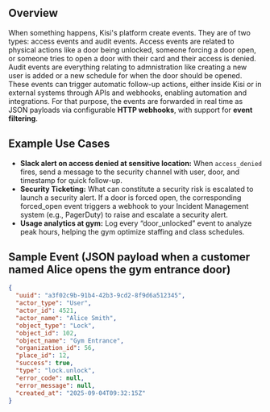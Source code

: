 ## Overview
When something happens, Kisi's platform create events. They are of two types: access events and audit events. 
Access events are related to physical actions like a door being unlocked, someone forcing a door open, or someone tries to open a door with their card and their access is denied. 
Audit events are everything relating to admnistration like creating a new user is added or a new schedule for when the door should be opened.
These events can trigger automatic follow-up actions, either inside Kisi or in external systems through APIs and webhooks, enabling automation and integrations.
For that purpose, the events are forwarded in real time as JSON payloads via configurable **HTTP webhooks**, with support for **event filtering**.


## Example Use Cases
- **Slack alert on access denied at sensitive location:** When `access_denied` fires, send a message to the security channel with user, door, and timestamp for quick follow-up.
- **Security Ticketing:** What can constitute a security risk is escalated to launch a security alert. If a door is forced open, the corresponding forced_open event triggers a webhook to your Incident Management system (e.g., PagerDuty) to raise and escalate a security alert.
- **Usage analytics at gym:** Log every “door_unlocked” event to analyze peak hours, helping the gym optimize staffing and class schedules.  


## Sample Event (JSON payload when a customer named Alice opens the gym entrance door)
```json
{
  "uuid": "a3f02c9b-91b4-42b3-9cd2-8f9d6a512345",
  "actor_type": "User",
  "actor_id": 4521,
  "actor_name": "Alice Smith",
  "object_type": "Lock",
  "object_id": 102,
  "object_name": "Gym Entrance",
  "organization_id": 56,
  "place_id": 12,
  "success": true,
  "type": "lock.unlock",
  "error_code": null,
  "error_message": null,
  "created_at": "2025-09-04T09:32:15Z"
}


